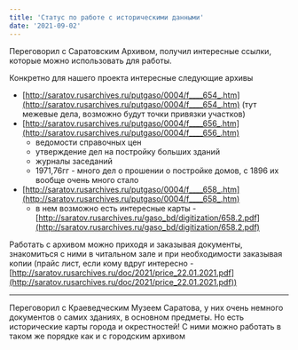 ```yaml
---
title: 'Статус по работе с историческими данными'
date: '2021-09-02'
---
```


Переговорил с Саратовским Архивом, получил интересные ссылки, которые можно использовать для работы.

Конкретно для нашего проекта интересные следующие архивы
* [http://saratov.rusarchives.ru/putgaso/0004/f____654_.htm](http://saratov.rusarchives.ru/putgaso/0004/f____654_.htm) (тут межевые дела, возможно будут точки привязки участков)
* [http://saratov.rusarchives.ru/putgaso/0004/f____656_.htm](http://saratov.rusarchives.ru/putgaso/0004/f____656_.htm)
  - ведомости справочных цен
  - утверждение дел на постройку больших зданий
  - журналы заседаний
  - 1971,76гг - много дел о прошении о постройке домов, с 1896 их вообще очень много стало
* [http://saratov.rusarchives.ru/putgaso/0004/f____658_.htm](http://saratov.rusarchives.ru/putgaso/0004/f____658_.htm)
  * в нем возможно есть интересные карты - [http://saratov.rusarchives.ru/gaso_bd/digitization/658.2.pdf](http://saratov.rusarchives.ru/gaso_bd/digitization/658.2.pdf)

Работать с архивом можно приходя и заказывая документы, знакомиться с ними в читальном зале и при необходимости заказывая копии (прайс лист, если кому вдруг интересно - [http://saratov.rusarchives.ru/doc/2021/price_22.01.2021.pdf](http://saratov.rusarchives.ru/doc/2021/price_22.01.2021.pdf)) 

---

Переговорил с Краеведческим Музеем Саратова, у них очень немного документов о самих зданиях, в основном предметы. Но есть исторические карты города и окрестностей! С ними можно работать в таком же порядке как и с городским архивом


